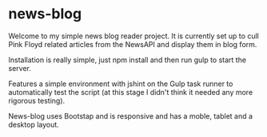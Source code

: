 # news-blog

Welcome to my simple news blog reader project. It is currently set up to cull Pink Floyd related articles from the NewsAPI and display them in blog form.

Installation is really simple, just npm install and then run gulp to start the server.

Features a simple environment with jshint on the Gulp task runner to automatically test the script (at this stage I didn't think it needed any more rigorous testing).

News-blog uses Bootstap and is responsive and has a moble, tablet and a desktop layout.

